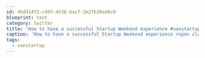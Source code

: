 ```yaml
---
id: 4bdd14f2-c407-4536-bacf-3e2fb38aebc0
blueprint: text
category: twitter
title: 'How to have a successful Startup Weekend experience #vanstartup http://infometrix.ca/?p=49'
caption: 'How to have a successful Startup Weekend experience <span class="hashtag hashtag_local">#<a href="http://tweettemp.darylchymko.ca/?tag=vanstartup">vanstartup</a> http://infometrix.ca/?p=49'
tags:
  - vanstartup
---
```

